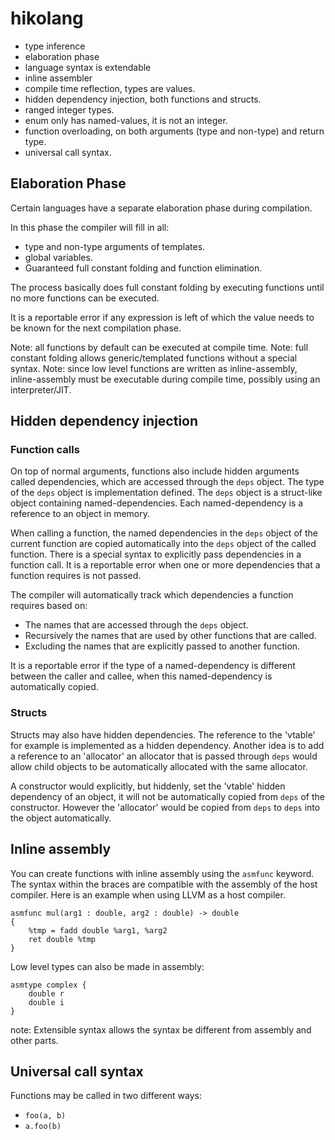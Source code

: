 # hikolang

 * type inference
 * elaboration phase
 * language syntax is extendable
 * inline assembler
 * compile time reflection, types are values.
 * hidden dependency injection, both functions and structs.
 * ranged integer types.
 * enum only has named-values, it is not an integer.
 * function overloading, on both arguments (type and non-type) and return type.
 * universal call syntax.

## Elaboration Phase
Certain languages have a separate elaboration phase during compilation.

In this phase the compiler will fill in all:
 * type and non-type arguments of templates.
 * global variables.
 * Guaranteed full constant folding and function elimination.

The process basically does full constant folding by executing functions until no
more functions can be executed.

It is a reportable error if any expression is left of which the value needs to
be known for the next compilation phase.

Note: all functions by default can be executed at compile time. 
Note: full constant folding allows generic/templated functions without a special syntax.
Note: since low level functions are written as inline-assembly, inline-assembly must be
      executable during compile time, possibly using an interpreter/JIT.

## Hidden dependency injection
### Function calls
On top of normal arguments, functions also include hidden arguments called dependencies,
which are accessed through the `deps` object. The type of the `deps` object is implementation defined.
The `deps` object is a struct-like object containing named-dependencies. Each named-dependency is a
reference to an object in memory.

When calling a function, the named dependencies in the `deps` object of the current function are copied
automatically into the `deps` object of the called function. There is a special syntax to explicitly pass
dependencies in a function call. It is a reportable error when one or more dependencies that a function
requires is not passed.

The compiler will automatically track which dependencies a function requires based on:
 * The names that are accessed through the `deps` object.
 * Recursively the names that are used by other functions that are called.
 * Excluding the names that are explicitly passed to another function.

It is a reportable error if the type of a named-dependency is different between the caller and callee, when
this named-dependency is automatically copied.

### Structs
Structs may also have hidden dependencies. The reference to the 'vtable' for example is implemented as a
hidden dependency. Another idea is to add a reference to an 'allocator' an allocator that is passed through
`deps` would allow child objects to be automatically allocated with the same allocator.

A constructor would explicitly, but hiddenly, set the 'vtable' hidden dependency of an object, it will not
be automatically copied from `deps` of the constructor. However the 'allocator' would be copied from `deps`
to `deps` into the object automatically.

## Inline assembly
You can create functions with inline assembly using the `asmfunc` keyword. The syntax within the
braces are compatible with the assembly of the host compiler. Here is an example when using
LLVM as a host compiler.

```
asmfunc mul(arg1 : double, arg2 : double) -> double
{
    %tmp = fadd double %arg1, %arg2
    ret double %tmp
}
```

Low level types can also be made in assembly:

```
asmtype complex {
    double r
    double i
}
```

note: Extensible syntax allows the syntax be different from assembly and other parts.

## Universal call syntax

Functions may be called in two different ways:
 * `foo(a, b)`
 * `a.foo(b)`

